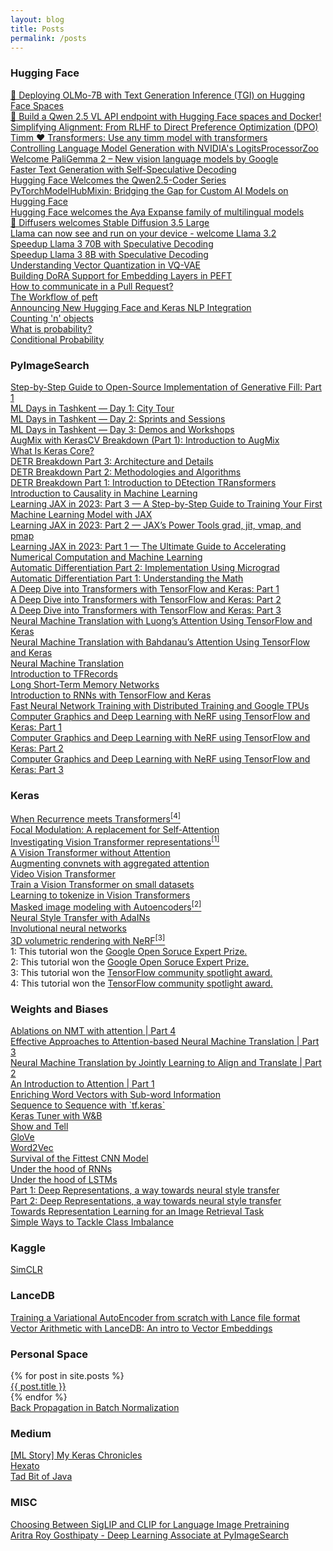 ```yaml
---
layout: blog
title: Posts
permalink: /posts
---
```

<!-- Write the Post page here -->
<div class="main">
   <div class="post-wrap archive">
      <h3>Hugging Face</h3>
      <article class="archive-item">
         <a class="archive-item-link" href="https://huggingface.co/blog/ariG23498/tgi-spaces" target="_blank" rel="noopener noreferrer">🚀 Deploying OLMo-7B with Text Generation Inference (TGI) on Hugging Face Spaces</a>
      </article>
      <article class="archive-item">
         <a class="archive-item-link" href="https://huggingface.co/blog/ariG23498/qwen25vl-api" target="_blank" rel="noopener noreferrer">🚀 Build a Qwen 2.5 VL API endpoint with Hugging Face spaces and Docker!</a>
      </article>
      <article class="archive-item">
         <a class="archive-item-link" href="https://huggingface.co/blog/ariG23498/rlhf-to-dpo" target="_blank" rel="noopener noreferrer">Simplifying Alignment: From RLHF to Direct Preference Optimization (DPO)</a>
      </article>
      <article class="archive-item">
         <a class="archive-item-link" href="https://huggingface.co/blog/timm-transformers" target="_blank" rel="noopener noreferrer">Timm ❤️ Transformers: Use any timm model with transformers</a>
      </article>
      <article class="archive-item">
         <a class="archive-item-link" href="https://huggingface.co/blog/logits-processor-zoo" target="_blank" rel="noopener noreferrer">Controlling Language Model Generation with NVIDIA's LogitsProcessorZoo</a>
      </article>
      <article class="archive-item">
         <a class="archive-item-link" href="https://huggingface.co/blog/paligemma2" target="_blank" rel="noopener noreferrer">Welcome PaliGemma 2 – New vision language models by Google</a>
      </article>
      <article class="archive-item">
         <a class="archive-item-link" href="https://huggingface.co/blog/layerskip" target="_blank" rel="noopener noreferrer">Faster Text Generation with Self-Speculative Decoding</a>
      </article>
      <article class="archive-item">
         <a class="archive-item-link" href="https://huggingface.co/blog/ariG23498/qwen25-coder-hf" target="_blank" rel="noopener noreferrer">Hugging Face Welcomes the Qwen2.5-Coder Series</a>
      </article>
      <article class="archive-item">
         <a class="archive-item-link" href="https://huggingface.co/blog/not-lain/building-hf-integrated-libraries" target="_blank" rel="noopener noreferrer">PyTorchModelHubMixin: Bridging the Gap for Custom AI Models on Hugging Face</a>
      </article>
      <article class="archive-item">
         <a class="archive-item-link" href="https://huggingface.co/blog/ariG23498/cohere-aya-expanse" target="_blank" rel="noopener noreferrer">Hugging Face welcomes the Aya Expanse family of multilingual models</a>
      </article>
      <article class="archive-item">
         <a class="archive-item-link" href="https://huggingface.co/blog/sd3-5" target="_blank" rel="noopener noreferrer">🧨 Diffusers welcomes Stable Diffusion 3.5 Large</a>
      </article>
      <article class="archive-item">
         <a class="archive-item-link" href="https://huggingface.co/blog/llama32" target="_blank" rel="noopener noreferrer">Llama can now see and run on your device - welcome Llama 3.2</a>
      </article>
      <article class="archive-item">
         <a class="archive-item-link" href="https://github.com/huggingface/huggingface-llama-recipes/blob/main/assisted_decoding_70B_3B.ipynb" target="_blank" rel="noopener noreferrer">Speedup Llama 3 70B with Speculative Decoding</a>
      </article>
      <article class="archive-item">
         <a class="archive-item-link" href="https://github.com/huggingface/huggingface-llama-recipes/blob/main/assisted_decoding_8B_1B.ipynb" target="_blank" rel="noopener noreferrer">Speedup Llama 3 8B with Speculative Decoding</a>
      </article>
      <article class="archive-item">
         <a class="archive-item-link" href="https://huggingface.co/blog/ariG23498/understand-vq" target="_blank" rel="noopener noreferrer">Understanding Vector Quantization in VQ-VAE</a>
      </article>
      <article class="archive-item">
         <a class="archive-item-link" href="https://huggingface.co/blog/ariG23498/peft-dora" target="_blank" rel="noopener noreferrer">Building DoRA Support for Embedding Layers in PEFT</a>
      </article>
      <article class="archive-item">
         <a class="archive-item-link" href="https://huggingface.co/blog/ariG23498/comm-pr" target="_blank" rel="noopener noreferrer">How to communicate in a Pull Request?</a>
      </article>
      <article class="archive-item">
         <a class="archive-item-link" href="https://huggingface.co/blog/ariG23498/workflow-peft" target="_blank" rel="noopener noreferrer">The Workflow of peft</a>
      </article>
      <article class="archive-item">
         <a class="archive-item-link" href="https://huggingface.co/blog/keras-nlp-integration" target="_blank" rel="noopener noreferrer">Announcing New Hugging Face and Keras NLP Integration</a>
      </article>
      <article class="archive-item">
         <a class="archive-item-link" href="https://huggingface.co/blog/ariG23498/count-n-objects" target="_blank" rel="noopener noreferrer">Counting 'n' objects</a>
      </article>
      <article class="archive-item">
         <a class="archive-item-link" href="https://huggingface.co/blog/ariG23498/what-is-probability" target="_blank" rel="noopener noreferrer">What is probability?</a>
      </article>
      <article class="archive-item">
         <a class="archive-item-link" href="https://huggingface.co/blog/ariG23498/conditional-probability" target="_blank" rel="noopener noreferrer">Conditional Probability</a>
      </article>
      <h3>PyImageSearch</h3>
      <article class="archive-item">
         <a class="archive-item-link" href="https://pyimagesearch.com/2024/03/18/step-by-step-guide-to-open-source-implementation-of-generative-fill-part-1/" target="_blank" rel="noopener noreferrer">Step-by-Step Guide to Open-Source Implementation of Generative Fill: Part 1</a>
      </article>
      <article class="archive-item">
         <a class="archive-item-link" href="https://pyimagesearch.com/2023/12/04/ml-days-in-tashkent-day-1-city-tour/" target="_blank" rel="noopener noreferrer">ML Days in Tashkent — Day 1: City Tour</a>
      </article>
      <article class="archive-item">
         <a class="archive-item-link" href="https://pyimagesearch.com/2023/12/11/ml-days-in-tashkent-day-2-sprints-and-sessions/" target="_blank" rel="noopener noreferrer">ML Days in Tashkent — Day 2: Sprints and Sessions</a>
      </article>
      <article class="archive-item">
         <a class="archive-item-link" href="https://pyimagesearch.com/2023/12/18/ml-days-in-tashkent-day-3-demos-and-workshops/" target="_blank" rel="noopener noreferrer">ML Days in Tashkent — Day 3: Demos and Workshops</a>
      </article>
      <article class="archive-item">
         <a class="archive-item-link" href="https://pyimagesearch.com/2023/08/28/augmix-with-kerascv-breakdown-part-1-introduction-to-augmix/" target="_blank" rel="noopener noreferrer">AugMix with KerasCV Breakdown (Part 1): Introduction to AugMix</a>
      </article>
      <article class="archive-item">
         <a class="archive-item-link" href="https://pyimagesearch.com/2023/07/24/what-is-keras-core/" target="_blank" rel="noopener noreferrer">What Is Keras Core?</a>
      </article>
      <article class="archive-item">
         <a class="archive-item-link" href="https://pyimagesearch.com/2023/06/26/detr-breakdown-part-3-architecture-and-details/" target="_blank" rel="noopener noreferrer">DETR Breakdown Part 3: Architecture and Details</a>
      </article>
      <article class="archive-item">
         <a class="archive-item-link" href="https://pyimagesearch.com/2023/06/12/detr-breakdown-part-2-methodologies-and-algorithms/" target="_blank" rel="noopener noreferrer">DETR Breakdown Part 2: Methodologies and Algorithms</a>
      </article>
      <article class="archive-item">
         <a class="archive-item-link" href="https://pyimagesearch.com/2023/05/22/detr-breakdown-part-1-introduction-to-detection-transformers/" target="_blank" rel="noopener noreferrer">DETR Breakdown Part 1: Introduction to DEtection TRansformers</a>
      </article>
      <article class="archive-item">
         <a class="archive-item-link" href="https://pyimagesearch.com/2023/05/08/introduction-to-causality-in-machine-learning/" target="_blank" rel="noopener noreferrer">Introduction to Causality in Machine Learning</a>
      </article>
      <article class="archive-item">
         <a class="archive-item-link" href="https://pyimagesearch.com/2023/04/17/learning-jax-in-2023-part-3-a-step-by-step-guide-to-training-your-first-machine-learning-model-with-jax/" target="_blank" rel="noopener noreferrer">Learning JAX in 2023: Part 3 — A Step-by-Step Guide to Training Your First Machine Learning Model with JAX</a>
      </article>
      <article class="archive-item">
         <a class="archive-item-link" href="https://pyimagesearch.com/2023/02/27/learning-jax-in-2023-part-2-jaxs-power-tools-grad-jit-vmap-and-pmap/" target="_blank" rel="noopener noreferrer">Learning JAX in 2023: Part 2 — JAX’s Power Tools grad, jit, vmap, and pmap</a>
      </article>
      <article class="archive-item">
         <a class="archive-item-link" href="https://pyimagesearch.com/2023/02/20/learning-jax-in-2023-part-1-the-ultimate-guide-to-accelerating-numerical-computation-and-machine-learning/" target="_blank" rel="noopener noreferrer">Learning JAX in 2023: Part 1 — The Ultimate Guide to Accelerating Numerical Computation and Machine Learning</a>
      </article>
      <article class="archive-item">
         <a class="archive-item-link" href="https://pyimagesearch.com/2022/12/26/automatic-differentiation-part-2-implementation-using-micrograd/" target="_blank" rel="noopener noreferrer">Automatic Differentiation Part 2: Implementation Using Micrograd</a>
      </article>
      <article class="archive-item">
         <a class="archive-item-link" href="https://pyimagesearch.com/2022/12/05/automatic-differentiation-part-1-understanding-the-math/" target="_blank" rel="noopener noreferrer">Automatic Differentiation Part 1: Understanding the Math</a>
      </article>
      <article class="archive-item">
         <a class="archive-item-link" href="https://pyimagesearch.com/2022/09/05/a-deep-dive-into-transformers-with-tensorflow-and-keras-part-1/" target="_blank" rel="noopener noreferrer">A Deep Dive into Transformers with TensorFlow and Keras: Part 1</a>
      </article>
      <article class="archive-item">
         <a class="archive-item-link" href="https://pyimagesearch.com/2022/09/26/a-deep-dive-into-transformers-with-tensorflow-and-keras-part-2/" target="_blank" rel="noopener noreferrer">A Deep Dive into Transformers with TensorFlow and Keras: Part 2</a>
      </article>
      <article class="archive-item">
         <a class="archive-item-link" href="https://pyimagesearch.com/2022/11/07/a-deep-dive-into-transformers-with-tensorflow-and-keras-part-3/" target="_blank" rel="noopener noreferrer">A Deep Dive into Transformers with TensorFlow and Keras: Part 3</a>
      </article>
      <article class="archive-item">
         <a class="archive-item-link" href="https://pyimagesearch.com/2022/08/29/neural-machine-translation-with-luongs-attention-using-tensorflow-and-keras/" target="_blank" rel="noopener noreferrer">Neural Machine Translation with Luong’s Attention Using TensorFlow and Keras</a>
      </article>
      <article class="archive-item">
         <a class="archive-item-link" href="https://pyimagesearch.com/2022/08/22/neural-machine-translation-with-bahdanaus-attention-using-tensorflow-and-keras/" target="_blank" rel="noopener noreferrer">Neural Machine Translation with Bahdanau’s Attention Using TensorFlow and Keras</a>
      </article>
      <article class="archive-item">
         <a class="archive-item-link" href="https://pyimagesearch.com/2022/08/15/neural-machine-translation/" target="_blank" rel="noopener noreferrer">Neural Machine Translation</a>
      </article>
      <article class="archive-item">
         <a class="archive-item-link" href="https://pyimagesearch.com/2022/08/08/introduction-to-tfrecords/" target="_blank" rel="noopener noreferrer">Introduction to TFRecords</a>
      </article>
      <article class="archive-item">
         <a class="archive-item-link" href="https://pyimagesearch.com/2022/08/01/long-short-term-memory-networks/" target="_blank" rel="noopener noreferrer">Long Short-Term Memory Networks</a>
      </article>
      <article class="archive-item">
         <a class="archive-item-link" href="https://pyimagesearch.com/2022/07/25/introduction-to-recurrent-neural-networks-with-keras-and-tensorflow/" target="_blank" rel="noopener noreferrer">Introduction to RNNs with TensorFlow and Keras</a>
      </article>
      <article class="archive-item">
         <a class="archive-item-link" href="https://www.pyimagesearch.com/2021/12/06/fast-neural-network-training-with-distributed-training-and-google-tpus/" target="_blank" rel="noopener noreferrer">Fast Neural Network Training with Distributed Training and Google TPUs</a>
      </article>
      <article class="archive-item">
         <a class="archive-item-link" href="https://www.pyimagesearch.com/2021/11/10/computer-graphics-and-deep-learning-with-nerf-using-tensorflow-and-keras-part-1/" target="_blank" rel="noopener noreferrer">Computer Graphics and Deep Learning with NeRF using TensorFlow and Keras: Part 1</a>
      </article>
      <article class="archive-item">
         <a class="archive-item-link" href="https://www.pyimagesearch.com/2021/11/17/computer-graphics-and-deep-learning-with-nerf-using-tensorflow-and-keras-part-2/" target="_blank" rel="noopener noreferrer">Computer Graphics and Deep Learning with NeRF using TensorFlow and Keras: Part 2</a>
      </article>
      <article class="archive-item">
         <a class="archive-item-link" href="https://www.pyimagesearch.com/2021/11/24/computer-graphics-and-deep-learning-with-nerf-using-tensorflow-and-keras-part-3/" target="_blank" rel="noopener noreferrer">Computer Graphics and Deep Learning with NeRF using TensorFlow and Keras: Part 3</a>
      </article>
      <h3>Keras</h3>
      <article class="archive-item">
         <a class="archive-item-link" href="https://keras.io/examples/vision/temporal_latent_bottleneck/" target="_blank" rel="noopener noreferrer">When Recurrence meets Transformers<sup>[4]</sup></a>
      </article>
      <article class="archive-item">
         <a class="archive-item-link" href="https://keras.io/examples/vision/focal_modulation_network/" target="_blank" rel="noopener noreferrer">Focal Modulation: A replacement for Self-Attention</a>
      </article>
      <article class="archive-item">
         <a class="archive-item-link" href="https://keras.io/examples/vision/probing_vits/" target="_blank" rel="noopener noreferrer">Investigating Vision Transformer representations<sup>[1]</sup></a>
      </article>
      <article class="archive-item">
         <a class="archive-item-link" href="https://keras.io/examples/vision/shiftvit/" target="_blank" rel="noopener noreferrer">A Vision Transformer without Attention</a>
      </article>
      <article class="archive-item">
         <a class="archive-item-link" href="https://keras.io/examples/vision/patch_convnet/" target="_blank" rel="noopener noreferrer">Augmenting convnets with aggregated attention</a>
      </article>
      <article class="archive-item">
         <a class="archive-item-link" href="https://keras.io/examples/vision/vivit/" target="_blank" rel="noopener noreferrer">Video Vision Transformer</a>
      </article>
      <article class="archive-item">
         <a class="archive-item-link" href="https://keras.io/examples/vision/vit_small_ds/" target="_blank" rel="noopener noreferrer">Train a Vision Transformer on small datasets</a>
      </article>
      <article class="archive-item">
         <a class="archive-item-link" href="https://keras.io/examples/vision/token_learner/" target="_blank" rel="noopener noreferrer">Learning to tokenize in Vision Transformers</a>
      </article>
      <article class="archive-item">
         <a class="archive-item-link" href="https://keras.io/examples/vision/masked_image_modeling/" target="_blank" rel="noopener noreferrer">Masked image modeling with Autoencoders<sup>[2]</sup></a>
      </article>
      <article class="archive-item">
         <a class="archive-item-link" href="https://keras.io/examples/generative/adain/" target="_blank" rel="noopener noreferrer">Neural Style Transfer with AdaINs</a>
      </article>
      <article class="archive-item">
         <a class="archive-item-link" href="https://keras.io/examples/vision/involution/" target="_blank" rel="noopener noreferrer">Involutional neural networks</a>
      </article>
      <article class="archive-item">
         <a class="archive-item-link" href="https://keras.io/examples/vision/nerf/" target="_blank" rel="noopener noreferrer">3D volumetric rendering with NeRF<sup>[3]</sup></a>
      </article>
      1: This tutorial won the <a href="https://www.kaggle.com/general/328914" target="_blank" rel="noopener noreferrer">Google Open Soruce Expert Prize.</a><br>
      2: This tutorial won the <a href="https://www.kaggle.com/general/316181" target="_blank" rel="noopener noreferrer">Google Open Soruce Expert Prize.</a><br>
      3: This tutorial won the <a href="https://twitter.com/TensorFlow/status/1466150113814929413" target="_blank" rel="noopener noreferrer">TensorFlow community spotlight award.</a><br>
      4: This tutorial won the <a href="https://twitter.com/TensorFlow/status/1681802984227840000?t=IcNtWdyqpHUSG_G2TyjrXA&s=08" target="_blank" rel="noopener noreferrer">TensorFlow community spotlight award.</a><br>
      <h3>Weights and Biases</h3>
      <article class="archive-item">
         <a class="archive-item-link" href="https://wandb.ai/authors/under-attention/reports/Ablations-on-NMT-with-attention---Vmlldzo1MzQwMjQ" target="_blank" rel="noopener noreferrer">Ablations on NMT with attention | Part 4</a>
      </article>
      <article class="archive-item">
         <a class="archive-item-link" href="https://wandb.ai/authors/under-attention/reports/Effective-Approaches-to-Attention-based-Neural-Machine-Translation--Vmlldzo1MzQwMjA" target="_blank" rel="noopener noreferrer">Effective Approaches to Attention-based Neural Machine Translation | Part 3</a>
      </article>
      <article class="archive-item">
         <a class="archive-item-link" href="https://wandb.ai/authors/under-attention/reports/Neural-Machine-Translation-by-Jointly-Learning-to-Align-and-Translate--Vmlldzo1MzQwMTY" target="_blank" rel="noopener noreferrer">Neural Machine Translation by Jointly Learning to Align and Translate | Part 2</a>
      </article>
      <article class="archive-item">
         <a class="archive-item-link" href="https://wandb.ai/authors/under-attention/reports/An-Introduction-to-Attention--Vmlldzo1MzQwMTU" target="_blank" rel="noopener noreferrer">An Introduction to Attention | Part 1</a>
      </article>
      <article class="archive-item">
         <a class="archive-item-link" href="http://bit.ly/enrich_sub" target="_blank" rel="noopener noreferrer">Enriching Word Vectors with Sub-word Information</a>
      </article>
      <article class="archive-item">
         <a class="archive-item-link" href="http://bit.ly/seqtoseq" target="_blank" rel="noopener noreferrer">Sequence to Sequence with `tf.keras`</a>
      </article>
      <article class="archive-item">
         <a class="archive-item-link" href="http://bit.ly/keras-tuner" target="_blank" rel="noopener noreferrer">Keras Tuner with W&B</a>
      </article>
      <article class="archive-item">
         <a class="archive-item-link" href="http://bit.ly/img_cap" target="_blank" rel="noopener noreferrer">Show and Tell</a>
      </article>
      <article class="archive-item">
         <a class="archive-item-link" href="https://wandb.ai/authors/embeddings-2/reports/GloVe--VmlldzozNDg2NTQ" target="_blank" rel="noopener noreferrer">GloVe</a>
      </article>
      <article class="archive-item">
         <a class="archive-item-link" href="https://wandb.ai/authors/embeddings/reports/Word2Vec---VmlldzozMzIxNjQ" target="_blank" rel="noopener noreferrer">Word2Vec</a>
      </article>
      <article class="archive-item">
         <a class="archive-item-link" href="https://bitly.com/vlga_cnn" target="_blank" rel="noopener noreferrer">Survival of the Fittest CNN Model</a>
      </article>
      <article class="archive-item">
         <a class="archive-item-link" href="https://bitly.com/under_RNN" target="_blank" rel="noopener noreferrer">Under the hood of RNNs</a>
      </article>
      <article class="archive-item">
         <a class="archive-item-link" href="https://bitly.com/under_LSTM" target="_blank" rel="noopener noreferrer">Under the hood of LSTMs</a>
      </article>
      <article class="archive-item">
         <a class="archive-item-link" href="https://wandb.ai/authors/nerual_style_transfer/reports/Part-1-Deep-Representations-a-way-towards-neural-style-transfer--VmlldzoyMjQzNDY" target="_blank" rel="noopener noreferrer">Part 1: Deep Representations, a way towards neural style transfer</a>
      </article>
      <article class="archive-item">
         <a class="archive-item-link" href="https://wandb.ai/authors/nerual_style_transfer/reports/Part-2-Deep-Representations-a-way-towards-neural-style-transfer--VmlldzoyMjYyNzk" target="_blank" rel="noopener noreferrer">Part 2: Deep Representations, a way towards neural style transfer</a>
      </article>
      <article class="archive-item">
         <a class="archive-item-link" href="https://app.wandb.ai/authors/image-retrieval/reports/Towards-Representation-Learning-for-an-Image-Retrieval-Task--VmlldzoxOTY4MDI" target="_blank" rel="noopener noreferrer">Towards Representation Learning for an Image Retrieval Task</a>
      </article>
      <article class="archive-item">
         <a class="archive-item-link" href="https://app.wandb.ai/authors/class-imbalance/reports/Simple-Ways-to-Tackle-Class-Imbalance--VmlldzoxODA3NTk" target="_blank" rel="noopener noreferrer">Simple Ways to Tackle Class Imbalance</a>
      </article>
      <h3>Kaggle</h3>
      <article class="archive-item">
         <a class="archive-item-link" href="https://www.kaggle.com/aritrag/simclr" target="_blank" rel="noopener noreferrer">SimCLR</a>
      </article>
      <h3>LanceDB</h3>
      <article class="archive-item">
         <a class="archive-item-link" href="https://blog.lancedb.com/training-a-variational-autoencoder-from-scratch-with-the-lance-file-format/" target="_blank" rel="noopener noreferrer">Training a Variational AutoEncoder from scratch with Lance file format</a>
      </article>
      <article class="archive-item">
         <a class="archive-item-link" href="https://blog.lancedb.com/vector-arithmetic-with-lancedb-an-intro-to-vector-embeddings/" target="_blank" rel="noopener noreferrer">Vector Arithmetic with LanceDB: An intro to Vector Embeddings</a>
      </article>
      <h3>Personal Space</h3>
      {% for post in site.posts %}
      <article class="archive-item">
         <a class="archive-item-link" href="{{ post.url }}" target="_blank" rel="noopener noreferrer">{{ post.title }}</a>
      </article>
      {% endfor %}
      <article class="archive-item">
         <a class="archive-item-link" href="{{site.url}}/assets/BatchNorm.pdf" target="_blank" rel="noopener noreferrer">Back Propagation in Batch Normalization</a>
      </article>
      <h3>Medium</h3>
      <article class="archive-item">
         <a class="archive-item-link" href="https://medium.com/google-developer-experts/ml-story-my-keras-chronicles-81fedbebeefc" target="_blank" rel="noopener noreferrer">[ML Story] My Keras Chronicles</a>
      </article>
      <article class="archive-item">
         <a class="archive-item-link" href="https://medium.com/xperience/hexato-13c91badc770" target="_blank" rel="noopener noreferrer">Hexato</a>
      </article>
      <article class="archive-item">
         <a class="archive-item-link" href="https://medium.com/@aritra.born2fly/just-a-tad-bit-of-java-fc55df737fb9" target="_blank" rel="noopener noreferrer">Tad Bit of Java</a>
      </article>
      <h3>MISC</h3>
      <article class="archive-item"><a class="archive-item-link" href="https://blog.ritwikraha.dev/choosing-between-siglip-and-clip-for-language-image-pretraining" target="_blank" rel="noopener noreferrer">Choosing Between SigLIP and CLIP for Language Image Pretraining</a>
      </article>
      <article class="archive-item"><a class="archive-item-link" href="https://www.machinelearningnuggets.com/007-aritra-roy-gosthipaty-deep-learning-associate-at-pyimagesearch/" target="_blank" rel="noopener noreferrer">Aritra Roy Gosthipaty - Deep Learning Associate at PyImageSearch</a>
      </article>
   </div>
</div>
